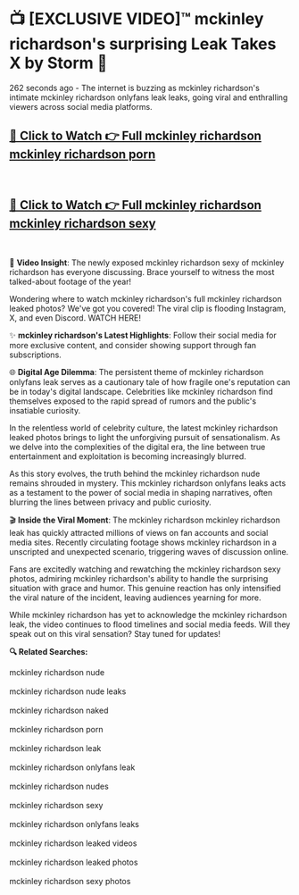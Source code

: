 # 📺 [EXCLUSIVE VIDEO]™ mckinley richardson's surprising Leak Takes X by Storm 🚀

262 seconds ago - The internet is buzzing as mckinley richardson's intimate mckinley richardson onlyfans leak leaks, going viral and enthralling viewers across social media platforms.

<h2><a href="https://github-6l9.pages.dev/link1">🔗 Click to Watch 👉 Full mckinley richardson mckinley richardson porn</a></h2><br>
<h2><a href="https://github-6l9.pages.dev/link2">🔗 Click to Watch 👉 Full mckinley richardson mckinley richardson sexy</a></h2><br>

🎥 **Video Insight**: The newly exposed mckinley richardson sexy of mckinley richardson has everyone discussing. Brace yourself to witness the most talked-about footage of the year!

Wondering where to watch mckinley richardson's full mckinley richardson leaked photos? We've got you covered! The viral clip is flooding Instagram, X, and even Discord. WATCH HERE!

✨ **mckinley richardson's Latest Highlights**: Follow their social media for more exclusive content, and consider showing support through fan subscriptions.

🌐 **Digital Age Dilemma**: The persistent theme of mckinley richardson onlyfans leak serves as a cautionary tale of how fragile one's reputation can be in today's digital landscape. Celebrities like mckinley richardson find themselves exposed to the rapid spread of rumors and the public's insatiable curiosity.

In the relentless world of celebrity culture, the latest mckinley richardson leaked photos brings to light the unforgiving pursuit of sensationalism. As we delve into the complexities of the digital era, the line between true entertainment and exploitation is becoming increasingly blurred.

As this story evolves, the truth behind the mckinley richardson nude remains shrouded in mystery. This mckinley richardson onlyfans leaks acts as a testament to the power of social media in shaping narratives, often blurring the lines between privacy and public curiosity.

🎬 **Inside the Viral Moment**: The mckinley richardson mckinley richardson leak has quickly attracted millions of views on fan accounts and social media sites. Recently circulating footage shows mckinley richardson in a unscripted and unexpected scenario, triggering waves of discussion online.

Fans are excitedly watching and rewatching the mckinley richardson sexy photos, admiring mckinley richardson's ability to handle the surprising situation with grace and humor. This genuine reaction has only intensified the viral nature of the incident, leaving audiences yearning for more.

While mckinley richardson has yet to acknowledge the mckinley richardson leak, the video continues to flood timelines and social media feeds. Will they speak out on this viral sensation? Stay tuned for updates!

<strong>🔍 Related Searches:</strong>

mckinley richardson nude
<br><br>
mckinley richardson nude leaks
<br><br>
mckinley richardson naked
<br><br>
mckinley richardson porn
<br><br>
mckinley richardson leak
<br><br>
mckinley richardson onlyfans leak
<br><br>
mckinley richardson nudes
<br><br>
mckinley richardson sexy
<br><br>
mckinley richardson onlyfans leaks
<br><br>
mckinley richardson leaked videos
<br><br>
mckinley richardson leaked photos
<br><br>
mckinley richardson sexy photos
<br><br>

